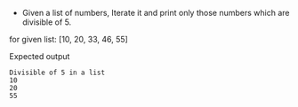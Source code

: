 * Given a list of numbers, Iterate it and print only those numbers which are divisible of 5.

for given list:  [10, 20, 33, 46, 55]

Expected output

```output
Divisible of 5 in a list
10
20
55
```